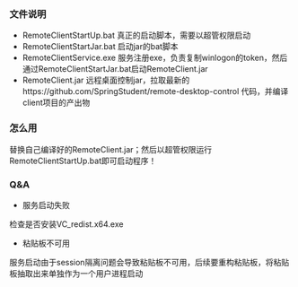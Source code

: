 ### 文件说明
* RemoteClientStartUp.bat  真正的启动脚本，需要以超管权限启动
* RemoteClientStartJar.bat 启动jar的bat脚本
* RemoteClientService.exe 服务注册exe，负责复制winlogon的token，然后通过RemoteClientStartJar.bat启动RemoteClient.jar
* RemoteClient.jar 远程桌面控制jar，拉取最新的https://github.com/SpringStudent/remote-desktop-control 代码，并编译client项目的产出物
### 怎么用

替换自己编译好的RemoteClient.jar；然后以超管权限运行RemoteClientStartUp.bat即可启动程序！

### Q&A

* 服务启动失败

检查是否安装VC_redist.x64.exe

* 粘贴板不可用

服务启动由于session隔离问题会导致粘贴板不可用，后续要重构粘贴板，将粘贴板抽取出来单独作为一个用户进程启动